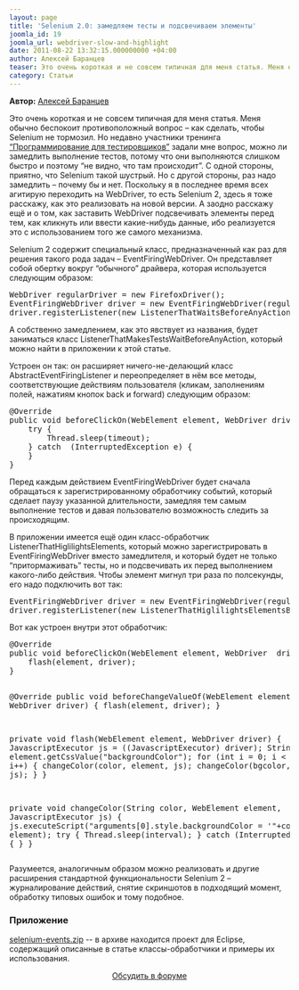 ```yaml
---
layout: page
title: 'Selenium 2.0: замедляем тесты и подсвечиваем элементы'
joomla_id: 19
joomla_url: webdriver-slow-and-highlight
date: 2011-08-22 13:32:15.000000000 +04:00
author: Алексей Баранцев
teaser: Это очень короткая и не совсем типичная для меня статья. Меня обычно беспокоит противоположный вопрос – как сделать, чтобы Selenium не тормозил. Но недавно участники тренинга “Программирование для тестировщиков” задали мне вопрос, можно ли замедлить выполнение тестов, потому что они выполняются слишком быстро и поэтому “не видно, что там происходит”. С одной стороны, приятно, что Selenium такой шустрый. Но с другой стороны, раз надо замедлить – почему бы и нет. Поскольку я в последнее время всех агитирую переходить на WebDriver, то есть Selenium 2, здесь я тоже расскажу, как это реализовать на новой версии. А заодно расскажу ещё и о том, как заставить WebDriver подсвечивать элементы перед тем, как кликнуть или ввести какие-нибудь данные, ибо реализуется это с использованием того же самого механизма.
category: Статьи
---
```

<p><strong>Автор:</strong> <a href="http://software-testing.ru/about/authors/9-barancev">Алексей Баранцев</a></p>
<p>Это очень короткая и не совсем типичная для меня статья. Меня обычно беспокоит противоположный вопрос – как сделать, чтобы Selenium не тормозил. Но недавно участники тренинга <a href="http://software-testing.ru/trainings/schedule?&amp;task=3&amp;cid=1">“Программирование для тестировщиков”</a> задали мне вопрос, можно ли замедлить выполнение тестов, потому что они выполняются слишком быстро и поэтому “не видно, что там происходит”. С одной стороны, приятно, что Selenium такой шустрый. Но с другой стороны, раз надо замедлить – почему бы и нет. Поскольку я в последнее время всех агитирую переходить на WebDriver, то есть Selenium 2, здесь я тоже расскажу, как это реализовать на новой версии. А заодно расскажу ещё и о том, как заставить WebDriver подсвечивать элементы перед тем, как кликнуть или ввести какие-нибудь данные, ибо реализуется это с использованием того же самого механизма.</p>
<p>Selenium 2 содержит специальный класс, предназначенный как раз для решения такого рода задач – EventFiringWebDriver. Он представляет собой обертку вокруг “обычного” драйвера, которая используется следующим образом:</p><pre>WebDriver regularDriver = new FirefoxDriver();
EventFiringWebDriver driver = new EventFiringWebDriver(regularDriver);
driver.registerListener(new ListenerThatWaitsBeforeAnyAction(5, TimeUnit.SECONDS));</pre>
<p>А собственно замедлением, как это явствует из названия, будет заниматься класс ListenerThatMakesTestsWaitBeforeAnyAction, который можно найти в приложении к этой статье.</p>
<p>Устроен он так: он расширяет ничего-не-делающий класс AbstractEventFiringListener и переопределяет в нём все методы, соответствующие действиям пользователя (кликам, заполнениям полей, нажатиям кнопок back и forward) следующим образом:</p>
<pre>@Override
public void beforeClickOn(WebElement element, WebDriver driver)  {
    try {
        Thread.sleep(timeout);
    } catch  (InterruptedException e) {
    }
}</pre>
<p>Перед каждым действием EventFiringWebDriver будет сначала обращаться к зарегистрированному обработчику событий, который сделает паузу указанной длительности, замедляя тем самым выполнение тестов и давая пользователю возможность следить за происходящим.</p>
<p>В приложении имеется ещё один класс-обработчик ListenerThatHiglilightsElements, который можно зарегистрировать в EventFiringWebDriver вместо замедлителя, и который будет не только “притормаживать” тесты, но и подсвечивать их перед выполнением какого-либо действия. Чтобы элемент мигнул три раза по полсекунды, его надо подключить вот так:</p>
<pre>EventFiringWebDriver driver = new EventFiringWebDriver(regularDriver);  
driver.registerListener(new ListenerThatHiglilightsElementsBeforeAnyAction(3, 500, TimeUnit.MILLISECONDS));</pre>
<p>Вот как устроен внутри этот обработчик:</p>
<pre>@Override
public void beforeClickOn(WebElement element, WebDriver  driver) {
    flash(element, driver);
}

@Override
public void beforeChangeValueOf(WebElement element,  WebDriver driver) {
    flash(element, driver);
}

private void flash(WebElement element, WebDriver driver) {
    JavascriptExecutor js = ((JavascriptExecutor) driver);
    String bgcolor  = element.getCssValue("backgroundColor");
    for (int i = 0; i &lt;  count; i++) {
        changeColor(color, element, js);
        changeColor(bgcolor, element, js);
    }
}

private void changeColor(String color, WebElement element,  JavascriptExecutor js) {
    js.executeScript("arguments[0].style.backgroundColor = '"+color+"'",  element);
    try {
        Thread.sleep(interval);
    }  catch (InterruptedException e) {
    }
 }</pre>
<p>Разумеется, аналогичным образом можно реализовать и другие расширения стандартной функциональности Selenium 2 – журналирование действий, снятие скриншотов в подходящий момент, обработку типовых ошибок и тому подобное.</p>
<h3>Приложение</h3>
<p><a href="http://software-testing.ru/files/library/barancev/selenium-events.zip">selenium-events.zip</a> -- в архиве находится проект для Eclipse, содержащий описанные в статье классы-обработчики и примеры их использования.</p>
<p style="text-align: center;"><a href="http://software-testing.ru/forum/topic/20297/page__view__getnewpost__fromsearch__1">Обсудить в форуме</a></p>
